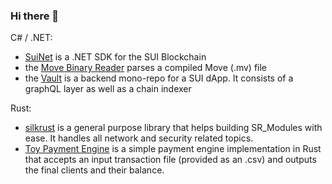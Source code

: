 ### Hi there 👋

C# / .NET:
- [SuiNet](https://github.com/d-moos/SuiNet) is a .NET SDK for the SUI Blockchain
- the [Move Binary Reader](https://github.com/d-moos/move-binary-format-reader) parses a compiled Move (.mv) file 
- the [Vault](https://github.com/naami-finance/vault-mono) is a backend mono-repo for a SUI dApp. It consists of a graphQL layer as well as a chain indexer

Rust:
- [silkrust](https://github.com/d-moos/silkrust) is a general purpose library that helps building SR_Modules with ease. It handles all network and security related topics.
- [Toy Payment Engine](https://github.com/d-moos/payment_engine) is a simple payment engine implementation in Rust that accepts an input transaction file (provided as an .csv) and outputs the final clients and their balance.
